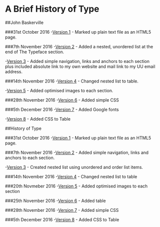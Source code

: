 A Brief History of Type
======================

##John Baskerville

###31st October 2016
-[Version 1](https://ixdcraig.github.io/brief-history-of-type/baskerville1.html) - Marked up plain text file as an HTML5 page.

###7th November 2016
-[Version 2](https://ixdcraig.github.io/brief-history-of-type/baskerville2.html) - Added a nested, unordered list at the end of The Typeface section.

-[Version 3](https://ixdcraig.github.io/brief-history-of-type/baskerville3.html) - Added simple navigation, links and anchors to each section plus included absolute link to my own website and mail link to my UU email address.

###14th November 2016
-[Version 4](https://ixdcraig.github.io/brief-history-of-type/baskerville4.html) - Changed nested list to table.

-[Version 5](https://ixdcraig.github.io/brief-history-of-type/baskerville5.html) - Added optimised images to each section.

###28th November 2016
-[Version 6](https://ixdcraig.github.io/brief-history-of-type/baskerville6.html) - Added simple CSS

###5th December 2016
-[Version 7](https://ixdcraig.github.io/brief-history-of-type/baskerville7.html) - Added Google fonts

-[Version 8](https://ixdcraig.github.io/brief-history-of-type/baskerville8.html) - Added CSS to Table

##History of Type

###31st October 2016
-[Version 1](https://ixdcraig.github.io/brief-history-of-type/history1.html) - Marked up plain text file as an HTML5 page.

###7th November 2016
-[Version 2](https://ixdcraig.github.io/brief-history-of-type/history2.html) - Added simple navigation, links and anchors to each section.

-[Version 3](https://ixdcraig.github.io/brief-history-of-type/history3.html) - Created nested list using unordered and order list items.

###14th November 2016
-[Version 4](https://ixdcraig.github.io/brief-history-of-type/history4.html) - Changed nested list to table

###20th Novmeber 2016
-[Version 5](https://ixdcraig.github.io/brief-history-of-type/history5.html) - Added optimised images to each section

###25th November 2016
-[Version 6](https://ixdcraig.github.io/brief-history-of-type/history6.html) - Added table 

###28th November 2016
-[Version 7](https://ixdcraig.github.io/brief-history-of-type/history7.html) - Added simple CSS

###5th December 2016
-[Version 8](https://ixdcraig.github.io/brief-history-of-type/history8.html) - Added CSS to Table